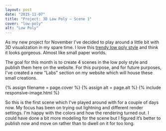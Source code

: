 ```yaml
---
layout: post
date: "2015-11-07"
title: "Project: 3D Low Poly – Scene 1"
cover: "low-poly"
alt: "Low Poly"
---
```


As my new project for November I've decided to play around a little bit with 3D visualization in my spare time. I love this [trendy low poly style] and think it looks gorgeous. Almost like small paper worlds.

The goal for this month is to create 4 scenes in the low poly style and publish them here on the website. For this purpose, and for future purposes, I've created a new "Labs" section on my website which will house these small creations.

{% assign filename = page.cover %}
{% assign alt = page.alt %}
{% include responsive-image.html %}

So this is the first scene which I've played around with for a couple of days now. My focus has been on trying out lightning and different render settings. I'm happy with the colors and how the rendering turned out. I could have done a bit more modeling for the scene but I figured it’s better to publish now and move on rather than to dwell on it for too long.

[trendy low poly style]: https://www.google.com/search?q=low+poly&espv=2&biw=1536&bih=1341&source=lnms&tbm=isch&sa=X&ved=0CAYQ_AUoAWoVChMIodrL_cv-yAIVxb1yCh0czw-q&gws_rd=cr&ei=2xQ-VqjMCoORsAHEyrGICg
